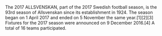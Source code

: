 The 2017 ALLSVENSKAN, part of the 2017 Swedish football season, is the 93rd season of Allsvenskan since its establishment in 1924. The season began on 1 April 2017 and ended on 5 November the same year.[1][2][3] Fixtures for the 2017 season were announced on 9 December 2016.[4] A total of 16 teams participated.
